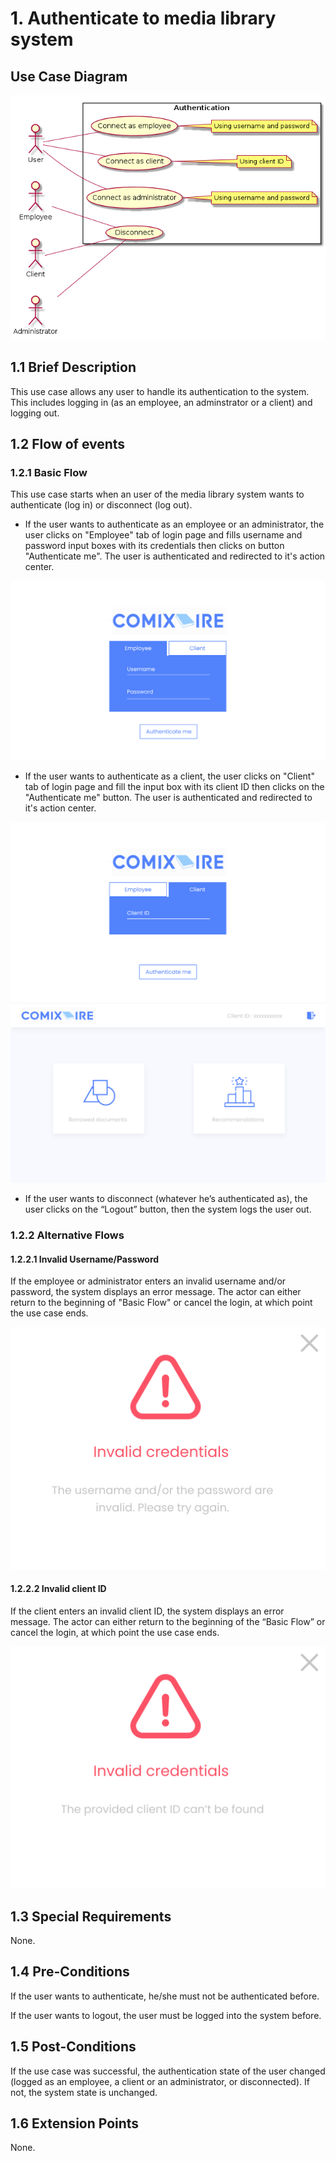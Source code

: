 # 1. Authenticate to media library system

## Use Case Diagram

![Use Case Diagram](./auth.png)

## 1.1 Brief Description

This use case allows any user to handle its authentication to the system. This includes logging in (as an employee, an adminstrator or a client) and logging out.

## 1.2 Flow of events

### 1.2.1 Basic Flow

This use case starts when an user of the media library system wants to authenticate (log in) or disconnect (log out).

* If the user wants to authenticate as an employee or an administrator, the user clicks on "Employee" tab of login page and fills username and password input boxes with its credentials then clicks on button "Authenticate me". The user is authenticated and redirected to it's action center.

![Login page with employee tab selected](./employee-login-mockup.svg)

* If the user wants to authenticate as a client, the user clicks on "Client" tab of login page and fill the input box with its client ID then clicks on the "Authenticate me" button. The user is authenticated and redirected to it's action center.

![Login page with client tab selected](./client-login-mockup.svg)
![Client action center page](./client-action-center-mockup.svg)

* If the user wants to disconnect (whatever he’s authenticated as), the user clicks on the “Logout” button, then the system logs the user out.

### 1.2.2 Alternative Flows

#### 1.2.2.1 Invalid Username/Password

If the employee or administrator enters an invalid username and/or password, the system displays an error message. The actor can either return to the beginning of "Basic Flow" or cancel the login, at which point the use case ends.

![Error message on invalid credentials](./invalid-cred-employee-mockup.svg)

#### 1.2.2.2 Invalid client ID

If the client enters an invalid client ID, the system displays an error message. The actor can either return to the beginning of the “Basic Flow” or cancel the login, at which point the use case ends.

![Error message on invalid client ID](./invalid-cred-client-mockup.svg)

## 1.3 Special Requirements

None.

## 1.4 Pre-Conditions

If the user wants to authenticate, he/she must not be authenticated before.

If the user wants to logout, the user must be logged into the system before.

## 1.5 Post-Conditions

If the use case was successful, the authentication state of the user changed (logged as an employee, a client or an administrator, or disconnected). If not, the system state is unchanged.

## 1.6 Extension Points

None.